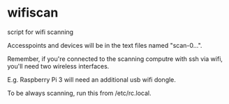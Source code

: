 # wifiscan
script for wifi scanning

Accesspoints and devices will be in the text files named "scan-0...".

Remember, if you're connected to the scanning computre 
with ssh via wifi, you'll need two wireless interfaces. 

E.g. Raspberry Pi 3 will need an additional usb wifi dongle.

To be always scanning, run this from /etc/rc.local. 

